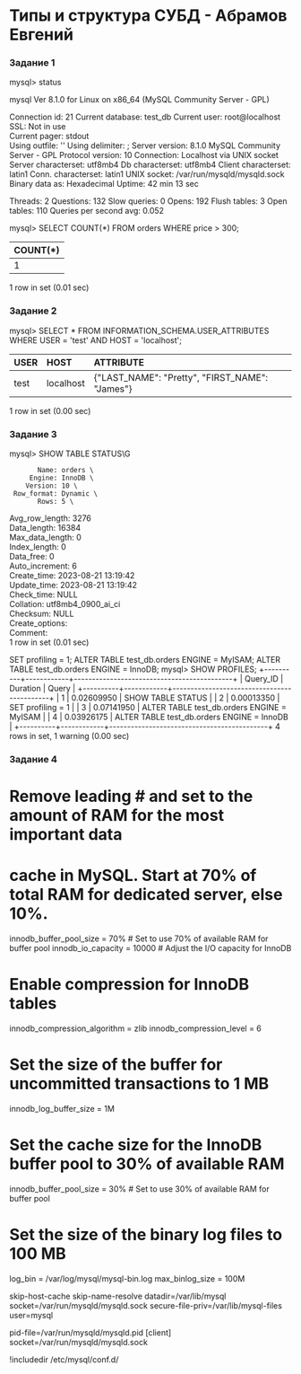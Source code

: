 # Типы и структура СУБД - Абрамов Евгений

### Задание 1

mysql> status

mysql  Ver 8.1.0 for Linux on x86_64 (MySQL Community Server - GPL)

Connection id:          21
Current database:       test_db
Current user:           root@localhost
SSL:                    Not in use    
Current pager:          stdout        
Using outfile:          ''
Using delimiter:        ;
Server version:         8.1.0 MySQL Community Server - GPL
Protocol version:       10
Connection:             Localhost via UNIX socket
Server characterset:    utf8mb4
Db     characterset:    utf8mb4
Client characterset:    latin1
Conn.  characterset:    latin1
UNIX socket:            /var/run/mysqld/mysqld.sock
Binary data as:         Hexadecimal
Uptime:                 42 min 13 sec

Threads: 2  Questions: 132  Slow queries: 0  Opens: 192  Flush tables: 3  Open tables: 110  Queries per second avg: 0.052



mysql> SELECT COUNT(*) FROM orders WHERE price > 300;

| COUNT(*) |
|:---------|
|        1 |

1 row in set (0.01 sec)

### Задание 2

mysql> SELECT * FROM INFORMATION_SCHEMA.USER_ATTRIBUTES WHERE USER = 'test' AND HOST = 'localhost';

| USER | HOST      | ATTRIBUTE                                      |
|:------|:-----------|:-----------------------------------------------|
| test | localhost | {"LAST_NAME": "Pretty", "FIRST_NAME": "James"} |

1 row in set (0.00 sec)

### Задание 3

mysql> SHOW TABLE STATUS\G

           Name: orders \
         Engine: InnoDB \
        Version: 10 \
     Row_format: Dynamic \
           Rows: 5 \
 Avg_row_length: 3276 \
    Data_length: 16384 \
Max_data_length: 0 \
   Index_length: 0 \
      Data_free: 0 \
 Auto_increment: 6 \
    Create_time: 2023-08-21 13:19:42 \
    Update_time: 2023-08-21 13:19:42 \
     Check_time: NULL \
      Collation: utf8mb4_0900_ai_ci \
       Checksum: NULL \
 Create_options: \
        Comment: \
1 row in set (0.01 sec)


SET profiling = 1;
ALTER TABLE test_db.orders ENGINE = MyISAM;
ALTER TABLE test_db.orders ENGINE = InnoDB;
mysql> SHOW PROFILES;
+----------+------------+--------------------------------------------+
| Query_ID | Duration   | Query                                      |
+----------+------------+--------------------------------------------+
|        1 | 0.02609950 | SHOW TABLE STATUS                          |
|        2 | 0.00013350 | SET profiling = 1                          |
|        3 | 0.07141950 | ALTER TABLE test_db.orders ENGINE = MyISAM |
|        4 | 0.03926175 | ALTER TABLE test_db.orders ENGINE = InnoDB |
+----------+------------+--------------------------------------------+
4 rows in set, 1 warning (0.00 sec)

### Задание 4

# Remove leading # and set to the amount of RAM for the most important data
# cache in MySQL. Start at 70% of total RAM for dedicated server, else 10%.
innodb_buffer_pool_size = 70%  # Set to use 70% of available RAM for buffer pool
innodb_io_capacity = 10000      # Adjust the I/O capacity for InnoDB

# Enable compression for InnoDB tables
innodb_compression_algorithm = zlib
innodb_compression_level = 6

# Set the size of the buffer for uncommitted transactions to 1 MB
innodb_log_buffer_size = 1M

# Set the cache size for the InnoDB buffer pool to 30% of available RAM
innodb_buffer_pool_size = 30%  # Set to use 30% of available RAM for buffer pool

# Set the size of the binary log files to 100 MB
log_bin = /var/log/mysql/mysql-bin.log
max_binlog_size = 100M

skip-host-cache
skip-name-resolve
datadir=/var/lib/mysql
socket=/var/run/mysqld/mysqld.sock
secure-file-priv=/var/lib/mysql-files
user=mysql

pid-file=/var/run/mysqld/mysqld.pid
[client]
socket=/var/run/mysqld/mysqld.sock

!includedir /etc/mysql/conf.d/